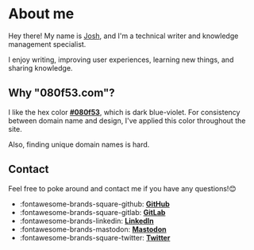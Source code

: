 # About me

Hey there! My name is [Josh](https://github.com/josh-wong/), and I'm a technical writer and knowledge management specialist. 

I enjoy writing, improving user experiences, learning new things, and sharing knowledge.

## Why "080f53.com"?

I like the hex color <a href="https://encycolorpedia.com/080f53" target="_blank">**#080f53**</a>, which is dark blue-violet. For consistency between domain name and design, I've applied this color throughout the site.

Also, finding unique domain names is hard.

## Contact

Feel free to poke around and contact me if you have any questions!😊

<div class="grid cards" markdown>

- :fontawesome-brands-square-github: __[GitHub](https://github.com/josh-wong)__
- :fontawesome-brands-square-gitlab: __[GitLab](https://gitlab.com/josh-wong)__
- :fontawesome-brands-linkedin: __[LinkedIn](https://www.linkedin.com/in/wongjoshua/)__
- :fontawesome-brands-mastodon: __<a rel="me" href="https://famichiki.jp/@josh">Mastodon</a>__
- :fontawesome-brands-square-twitter: __[Twitter](https://twitter.com/joshdotmd)__

</div>
